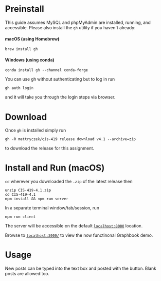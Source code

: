 # Preinstall

This guide assumes MySQL and phpMyAdmin are installed, running, and accessible. Please also install the `gh` utility if you haven't already:

#### macOS (using Homebrew) 
`brew install gh`
#### Windows (using conda)
`conda install gh --channel conda-forge`

You can use gh without authenticating but to log in run

`gh auth login`

and it will take you through the login steps via browser.

# Download

Once `gh` is installed simply run

```
gh -R mattryczek/cis-419 release download v4.1 --archive=zip
```

to download the release for this assignment.

# Install and Run (macOS)

`cd` wherever you downloaded the `.zip` of the latest release then

```
unzip CIS-419-4.1.zip
cd CIS-419-4.1
npm install && npm run server
```

In a separate terminal window/tab/session, run

```
npm run client
```

The server will be accessible on the default [`localhost:8000`](https://localhost:8000) location.

Browse to [`localhost:3000/`](http://localhost:3000) to view the now functinonal Graphbook demo.

# Usage
New posts can be typed into the text box and posted with the button. Blank posts are allowed too.

